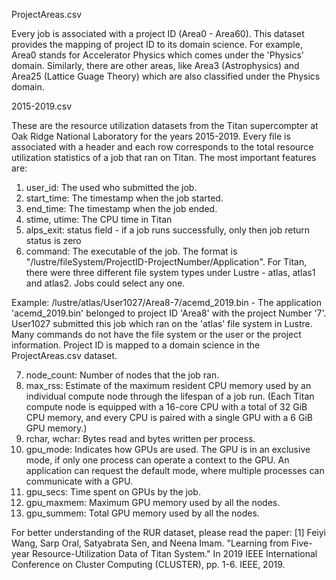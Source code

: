 ProjectAreas.csv

Every job is associated with a project ID (Area0 - Area60). This dataset provides the mapping of project ID to its domain science. For example, Area0 stands for Accelerator Physics which comes under the 'Physics' domain. Similarly, there are other areas, like Area3 (Astrophysics) and Area25 (Lattice Guage Theory) which are also classified under the Physics domain.

2015-2019.csv

These are the resource utilization datasets from the Titan supercompter at Oak Ridge National Laboratory for the years 2015-2019. Every file is associated with a header and each row corresponds to the total resource utilization statistics of a job that ran on Titan. The most important features are:
1. user_id: The used who submitted the job.
2. start_time: The timestamp when the job started.
3. end_time: The timestamp when the job ended.
4. stime, utime: The CPU time in Titan
5. alps_exit: status field - if a job runs successfully, only then job return status is zero
6. command: The executable of the job. The format is "/lustre/fileSystem/ProjectID-ProjectNumber/Application". For Titan, there were three different file system types under Lustre - atlas, atlas1 and atlas2. Jobs could select any one. 

Example: /lustre/atlas/User1027/Area8-7/acemd_2019.bin - The application 'acemd_2019.bin' belonged to project ID 'Area8' with the project Number '7'. User1027 submitted this job which ran on the 'atlas' file system in Lustre. 
Many commands do not have the file system or the user or the project information. 
Project ID is mapped to a domain science in the ProjectAreas.csv dataset. 

7. node_count: Number of nodes that the job ran.
8. max_rss: Estimate of the maximum resident CPU memory used by an individual compute node through the lifespan of a job run.
(Each Titan compute node is equipped with a 16-core CPU with a total of 32 GiB CPU memory, and every CPU is paired with a single GPU with a 6 GiB GPU memory.)
9. rchar, wchar: Bytes read and bytes written per process.
10. gpu_mode: Indicates how GPUs are used.  The GPU is in an exclusive mode, if only one process can operate a context to the GPU. An application can request the default mode, where multiple processes can communicate with a GPU.
11. gpu_secs: Time spent on GPUs by the job.
12. gpu_maxmem: Maximum GPU memory used by all the nodes.
13. gpu_summem: Total GPU memory used by all the nodes.

For better understanding of the RUR dataset, please read the paper:
[1] Feiyi Wang, Sarp Oral, Satyabrata Sen, and Neena Imam. "Learning from Five-year Resource-Utilization Data of Titan System." In 2019 IEEE International Conference on Cluster Computing (CLUSTER), pp. 1-6. IEEE, 2019.
